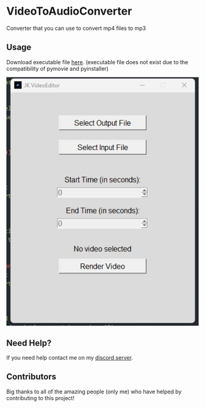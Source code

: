 # VideoToAudioConverter
Converter that you can use to convert mp4 files to mp3

## Usage 
Download executable file [here](). (executable file does not exist due to the compatibility of pymovie and pyinstaller)


<p align="center">
  <img alt="issue" src="https://github.com/Josakko/VideoToAudioConverter/blob/main/image.png?raw=true" width="650px">
</p>

## Need Help?

If you need help contact me on my [discord server](https://discord.gg/xgET5epJE6).

## Contributors

Big thanks to all of the amazing people (only me) who have helped by contributing to this project!
